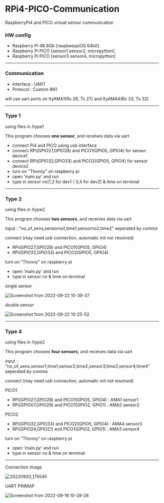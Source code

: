 # RPi4-PICO-Communication
RaspberryPi4 and PICO virtual sensor communication

### HW config
- Raspberry Pi 4B 8Gb [raspbeeypiOS 64bit]
- Raspberry Pi PICO [sensor1 sensor2, micropython]
- Raspberry Pi PICO [sensor3 sensor4, micropython]
---
### Communication
- Interface : UART
- Protocol : Custom 8N1

will use uart ports on ttyAMA1(Rx 28, Tx 27) and ttyAMA4(Rx 33, Tx 32)

---
### Type 1
using files in /type1

This program chooses **one sensor**, and receives data via uart
- connect Pi4 and PICO using usb interface
- connect RPi(GPIO27,GPIO28) and PICO1(GPIO5, GPIO4) for sensor device1
- connect RPi(GPIO32,GPIO33) and PICO2(GPIO5, GPIO4) for sensor device2
- turn on "Thonny" on raspberry pi
- open 'main.py' and run
- type in sensor no(1,2 for dev1 / 3,4 for dev2) & time on terminal

---
### Type 2
using files in /type2

This program chooses **two sensors**, and receives data via uart

input : "no_of_sens,sensorno1,time1,sensorno2,time2" seperated by comma

connect (may need usb connection, automatic init nor resolved)
- RPi(GPIO27,GPIO28) and PICO1(GPIO5, GPIO4)
- RPi(GPIO32,GPIO33) and PICO2(GPIO5, GPIO4)

turn on "Thonny" on raspberry pi
- open 'main.py' and run
- type in sensor no & time on terminal

single sensor

![Screenshot from 2022-09-22 10-39-37](https://user-images.githubusercontent.com/68832065/191639566-d77f5115-006d-4b3c-ae2e-30aca63defcb.png)

double sensor

![Screenshot from 2022-09-22 10-25-52](https://user-images.githubusercontent.com/68832065/191638172-ce735787-d74b-48cd-a46a-a5e49ad87b93.png)

---
### Type 4
using files in /type2

This program chooses **four sensors**, and receives data via uart

input : "no_of_sens,sensor1,time1,sensor2,time2,sensor3,time3,sensor4,time4" seperated by comma

connect (may need usb connection, automatic init not resolved)

PICO1
- RPi(GPIO27,GPIO28) and PICO1(GPIO5, GPIO4) : AMA1 sensor1
- RPi(GPIO07,GPIO29) and PICO1(GPIO2, GPIO1) : AMA2 sensor2

PICO2
- RPi(GPIO32,GPIO33) and PICO2(GPIO5, GPIO4) : AMA4 sensor3
- RPi(GPIO24,GPIO21) and PICO1(GPIO2, GPIO1) : AMA3 sensor4

turn on "Thonny" on raspberry pi
- open 'main.py' and run
- type in sensor no & time on terminal

---
Connection Image

![20220920_175545](https://user-images.githubusercontent.com/68832065/191214689-bde92233-fc61-4595-91fc-a26a63eef96a.jpg)

UART PINMAP

![Screenshot from 2022-09-16 10-28-28](https://user-images.githubusercontent.com/68832065/190536895-26a9b863-89ed-415a-84b4-b041fe700060.png)
